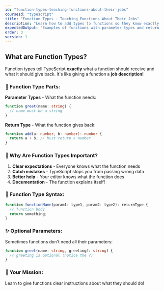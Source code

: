 ```yaml
---
id: "function-types-teaching-functions-about-their-jobs"
courseId: "typescript"
title: "Function Types - Teaching Functions About Their Jobs"
description: "Learn how to add types to functions so they know exactly what to expect!"
expectedOutput: "Examples of functions with parameter types and return types"
order: 3
version: 1
---
```


## What are Function Types?

Function types tell TypeScript **exactly** what a function should receive and what it should give back. It's like giving a function a **job description**!

### 🎯 Function Type Parts:

**Parameter Types** - What the function needs:
```typescript
function greet(name: string) {
  // name must be a string
}
```

**Return Type** - What the function gives back:
```typescript
function add(a: number, b: number): number {
  return a + b; // Must return a number
}
```

### 🤔 Why Are Function Types Important?

1. **Clear expectations** - Everyone knows what the function needs
2. **Catch mistakes** - TypeScript stops you from passing wrong data
3. **Better help** - Your editor knows what the function does
4. **Documentation** - The function explains itself!

### 📝 Function Type Syntax:

```typescript
function functionName(param1: type1, param2: type2): returnType {
  // function body
  return something;
}
```

### ✨ Optional Parameters:

Sometimes functions don't need all their parameters:
```typescript
function greet(name: string, greeting?: string) {
  // greeting is optional (notice the ?)
}
```

### 🚀 Your Mission:

Learn to give functions clear instructions about what they should do!